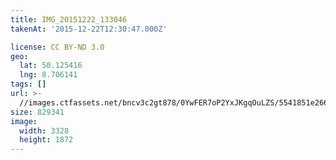 ```yaml
---
title: IMG_20151222_133046
takenAt: '2015-12-22T12:30:47.000Z'

license: CC BY-ND 3.0
geo:
  lat: 50.125416
  lng: 8.706141
tags: []
url: >-
  //images.ctfassets.net/bncv3c2gt878/0YwFER7oP2YxJKgqOuLZS/5541851e266b9e16780a4cc79b782d68/img_20151222_133046_23798209932_o
size: 829341
image:
  width: 3328
  height: 1872
---
```

